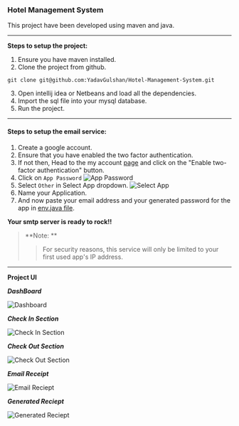 ### Hotel Management System
This project have been developed using maven and java.
___

**Steps to setup the project:**
1. Ensure you have maven installed.
2. Clone the project from github.
```
git clone git@github.com:YadavGulshan/Hotel-Management-System.git
```
3. Open intellij idea or Netbeans and load all the dependencies.
4. Import the sql file into your mysql database.
5. Run the project.
___
#### Steps to setup the email service:
1. Create a google account.
2. Ensure that you have enabled the two factor authentication.
3. If not then, Head to the my account [page](https://myaccount.google.com/security) and click on the "Enable two-factor authentication" button.
4. Click on `App Password`
![App Password](https://telegra.ph/file/c11be1863089a14607808.png)
5. Select `Other` in Select App dropdown.
![Select App](https://telegra.ph/file/0767296ced9752c253fd0.png)
6. Name your Application.
7. And now paste your email address and your generated password for the app in [env.java file](https://github.com/YadavGulshan/Hotel-Management-System/blob/main/src/main/java/com/mycompany/HotelReservation/env/env.java).


**Your smtp server is ready to rock!!**
>**Note: **
>>For security reasons, this service will only be limited to your first used app's IP address.


___
**Project UI**

***DashBoard***

![Dashboard](https://telegra.ph/file/6bc83c3d0fefd491747d7.png)

***Check In Section***

![Check In Section](https://telegra.ph/file/584484d5d122c9c45962f.png)

***Check Out Section***

![Check Out Section](https://telegra.ph/file/30ca5ccffe58979be19c6.png)

***Email Receipt***

![Email Reciept](https://telegra.ph/file/477f8d7af1aed6dc1896c.png)

***Generated Reciept***

![Generated Reciept](https://telegra.ph/file/23fdf765d3f0108e5d639.png)